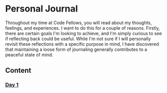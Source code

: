 # Personal Journal

Throughout my time at Code Fellows, you will read about my thoughts, feelings, and experiences. I want to do this for a couple of reasons. Firstly, there are certain goals I'm looking to achieve, and I'm simply curious to see if reflecting back could be useful. While I'm not sure if I will personally revisit these reflections with a specific purpose in mind, I have discovered that maintaining a loose form of journaling generally contributes to a peaceful state of mind.

## Content

### [Day 1](/Journal/Day01/Day01.md)

